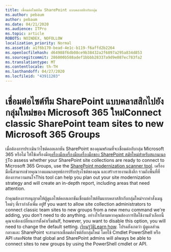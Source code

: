 ```yaml
---
title: เชื่อมต่อไซต์ทีม SharePoint แบบคลาสสิกกับกลุ่ม
ms.author: pebaum
author: pebaum
ms.date: 04/21/2020
ms.audience: ITPro
ms.topic: article
ROBOTS: NOINDEX, NOFOLLOW
localization_priority: Normal
ms.assetid: a1f6b170-bead-4e1c-b119-f6affd2b2264
ms.openlocfilehash: d64988f6db08ce9b38432a2f6897a295a834d853
ms.sourcegitcommit: 286000b588adef1bbbb28337a9d9e087ec783fa2
ms.translationtype: MT
ms.contentlocale: th-TH
ms.lasthandoff: 04/27/2020
ms.locfileid: "43911203"
---
```

# <a name="connect-classic-sharepoint-team-sites-to-new-microsoft-365-groups"></a><span data-ttu-id="6233b-102">เชื่อมต่อไซต์ทีม SharePoint แบบคลาสสิกไปยังกลุ่มใหม่ของ Microsoft 365 ใหม่</span><span class="sxs-lookup"><span data-stu-id="6233b-102">Connect classic SharePoint team sites to new Microsoft 365 Groups</span></span>

<span data-ttu-id="6233b-103">เมื่อต้องการประเมินว่าไซต์คอลเลกชัน SharePoint ของคุณพร้อมที่จะเชื่อมต่อกับกลุ่ม Microsoft 365 หรือไม่ ให้ใช้เครื่องมือ[เครื่องมือเครื่องมือเครื่องมือของ SharePoint สมัยใหม่สําหรับสแกนเนอร์](https://go.microsoft.com/fwlink/?linkid=873066)</span><span class="sxs-lookup"><span data-stu-id="6233b-103">To assess whether your SharePoint site collections are ready to connect to Microsoft 365 Groups, use the [SharePoint modernization scanner tool](https://go.microsoft.com/fwlink/?linkid=873066).</span></span> <span data-ttu-id="6233b-104">เครื่องมือนี้สามารถช่วยคุณวางแผนกลยุทธ์การปรับปรุงไซต์ของคุณ และสร้างรายงานเชิงลึก รวมถึงพื้นที่ที่ต้องการความสนใจ</span><span class="sxs-lookup"><span data-stu-id="6233b-104">This tool can help you plan out your site modernization strategy and will create an in-depth report, including areas that need attention.</span></span>
  
<span data-ttu-id="6233b-105">ถ้าคุณต้องการอนุญาตให้ผู้ดูแลไซต์คอลเลกชันเชื่อมต่อไซต์ทีมแบบคลาสสิกกับกลุ่มใหม่จากคําสั่งเมนูใหม่ๆ ที่เรากําลังเพิ่ม อยู่</span><span class="sxs-lookup"><span data-stu-id="6233b-105">If you want to allow site collection administrators to connect classic team sites to new groups from a new menu command we're adding, you don't need to do anything.</span></span> <span data-ttu-id="6233b-106">อย่างไรก็ตามหากคุณต้องการปิดใช้งานตัวเลือกนี้ คุณจะต้องเปลี่ยนการตั้งค่าเริ่มต้น</span><span class="sxs-lookup"><span data-stu-id="6233b-106">If, however, you want to disable this option, you will need to change the default setting.</span></span> <span data-ttu-id="6233b-107">[เรียนรู้วิธี](https://go.microsoft.com/fwlink/?linkid=2004316)</span><span class="sxs-lookup"><span data-stu-id="6233b-107">[Learn how](https://go.microsoft.com/fwlink/?linkid=2004316).</span></span> <span data-ttu-id="6233b-108">โปรดสังเกตว่า ผู้ดูแลส่วนกลางและ SharePoint จะสามารถเชื่อมต่อไซต์กับกลุ่มใหม่ โดยใช้ Cmdlet PowerShell หรือ API เสมอ</span><span class="sxs-lookup"><span data-stu-id="6233b-108">Note that global and SharePoint admins will always be able to connect sites to new groups by using the PowerShell cmdlet or API.</span></span>
  

